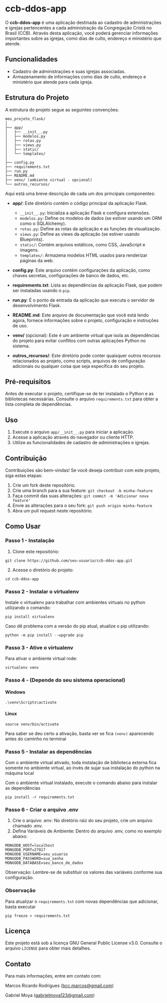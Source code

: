 # ccb-ddos-app

O **ccb-ddos-app** é uma aplicação destinada ao cadastro de administrações e igrejas pertencentes a cada administração da Congregação Cristã no Brasil (CCB). Através desta aplicação, você poderá gerenciar informações importantes sobre as igrejas, como dias de culto, endereço e ministério que atende.

## Funcionalidades

- Cadastro de administrações e suas igrejas associadas.
- Armazenamento de informações como dias de culto, endereço e ministério que atende para cada igreja.

## Estrutura do Projeto

A estrutura do projeto segue as seguintes convenções:
```
meu_projeto_flask/
│
├── app/
│   ├── __init__.py
│   ├── modelos.py
│   ├── rotas.py
│   ├── views.py
│   ├── static/
│   └── templates/
│
├── config.py
├── requirements.txt
├── run.py
├── README.md
├── venv/ (ambiente virtual - opcional)
└── outros_recursos/
```
Aqui está uma breve descrição de cada um dos principais componentes:

- **app/**: Este diretório contém o código principal da aplicação Flask.

    - `__init__.py`: Inicializa a aplicação Flask e configura extensões.
    - `modelos.py`: Define os modelos de dados (se estiver usando um ORM como o SQLAlchemy).
    - `rotas.py`: Define as rotas da aplicação e as funções de visualização.
    - `views.py`: Define as views da aplicação (se estiver usando Blueprints).
    - `static/`: Contém arquivos estáticos, como CSS, JavaScript e imagens.
    - `templates/`: Armazena modelos HTML usados para renderizar páginas da web.

- **config.py**: Este arquivo contém configurações da aplicação, como chaves secretas, configurações de banco de dados, etc.

- **requirements.txt**: Lista as dependências da aplicação Flask, que podem ser instaladas usando o `pip`.

- **run.py**: É o ponto de entrada da aplicação que executa o servidor de desenvolvimento Flask.

- **README.md**: Este arquivo de documentação que você está lendo agora, fornece informações sobre o projeto, configuração e instruções de uso.

- **venv/** (opcional): Este é um ambiente virtual que isola as dependências do projeto para evitar conflitos com outras aplicações Python no sistema.

- **outros_recursos/**: Este diretório pode conter quaisquer outros recursos relacionados ao projeto, como scripts, arquivos de configuração adicionais ou qualquer coisa que seja específica do seu projeto.

## Pré-requisitos

Antes de executar o projeto, certifique-se de ter instalado o Python e as bibliotecas necessárias. Consulte o arquivo `requirements.txt` para obter a lista completa de dependências.

## Uso

1. Execute o arquivo `app/__init__.py` para iniciar a aplicação.
2. Acesse a aplicação através do navegador ou cliente HTTP.
3. Utilize as funcionalidades de cadastro de administrações e igrejas.

## Contribuição

Contribuições são bem-vindas! Se você deseja contribuir com este projeto, siga estas etapas:

1. Crie um fork deste repositório.
2. Crie uma branch para a sua feature: `git checkout -b minha-feature`
3. Faça commit das suas alterações: `git commit -m 'Adicionar nova feature'`
4. Envie as alterações para o seu fork: `git push origin minha-feature`
5. Abra um pull request neste repositório.

## Como Usar

### Passo 1 - Instalação

1. Clone este repositório: 
```
git clone https://github.com/seu-usuario/ccb-ddos-app.git
```
2. Acesse o diretório do projeto: 
```
cd ccb-ddos-app
```

### Passo 2 - Instalar o virtualenv
Instale o virtualenv para trabalhar com ambientes virtuais no python utilizando o comando:
```
pip install virtualenv
```
Caso dê problema com a versão do pip atual, atualize o pip utilizando:
```
python -m pip install --upgrade pip
```

### Passo 3 - Ative o virtualenv
Para ativar o ambiente virtual rode:
```
virtualenv venv
```

### Passo 4 - (Depende do seu sistema operacional)
#### Windows
```
.\venv\Scripts\activate
```

#### Linux
```
source venv/bin/activate
```
Para saber se deu certo a ativação, basta ver se fica ```(venv)``` aparecendo antes do caminho no terminal

### Passo 5 - Instalar as dependências
Com o ambiente virtual ativado, toda instalação de biblioteca externa fica somente no ambiente virtual, ao invés de sujar sua instalação do python na máquina local

Com o ambiente virtual instalado, execute o comando abaixo para instalar as dependências
```
pip install -r requirements.txt
```
### Passo 6 - Criar o arquivo .env
1. Crie o arquivo .env: No diretório raiz do seu projeto, crie um arquivo chamado .env.
2. Defina Variáveis de Ambiente: Dentro do arquivo .env, como no exemplo abaixo:
```
MONGODB_HOST=localhost
MONGODB_PORT=27017
MONGODB_USERNAME=seu_usuario
MONGODB_PASSWORD=sua_senha
MONGODB_DATABASE=seu_banco_de_dados
```
Observação: Lembre-se de substituir os valores das variáveis conforme sua configuração.

### Observação
Para atualizar o `requirements.txt` com novas dependências que adicionar, basta executar
```
pip freeze > requirements.txt
```

## Licença

Este projeto está sob a licença GNU General Public License v3.0. Consulte o arquivo `LICENSE` para obter mais detalhes.

## Contato

Para mais informações, entre em contato com:

Marcos Ricardo Rodrigues (bcc.marcos@gmail.com)

Gabriel Moya (gabrielmoya123@gmail.com)